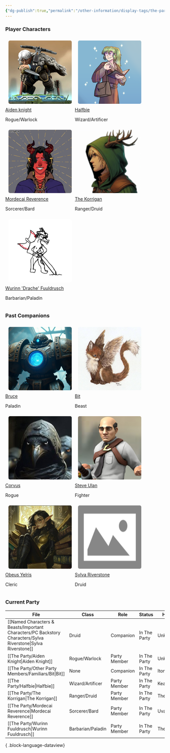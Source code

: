 ```yaml
---
{"dg-publish":true,"permalink":"/other-information/display-tags/the-party/","hideInGraph":true,"updated":"2025-07-13T10:51:03.156+01:00"}
---
```


### Player Characters
<div style="display: flex; flex-wrap: wrap; align-items: left; justify-content: left;">
	<div style="display: flex; flex-direction: column; justify-content: left; align-items:left;">
		<img style="padding: 10px; border-radius: 15px;width:200px;height:200px;" src="https://github.com/isitsamgallon/ashen-new/blob/main/src/site/img/user/Admin/Attachments/AidenKnightWeb.png?raw=true"/>
		<a href="https://www.ashencampaign.xyz/the-party/aiden-knight/">Aiden knight</a>
		<p>Rogue/Warlock</p> 
	</div>
		<div style="display: flex; flex-direction: column; justify-content: left;align-items:left;">
		<img style="padding: 10px; border-radius: 15px;width:200px;height:200px;" src="https://github.com/isitsamgallon/ashen-new/blob/main/src/site/img/user/Admin/Attachments/halfbieWeb.png?raw=true"/>
		<a href="https://www.ashencampaign.xyz/the-party/halfbie/">Halfbie</a>
		<p>Wizard/Artificer</p> 
	</div>
		<div style="display: flex; flex-direction: column; justify-content: left;align-items:left;">
		<img style="padding: 10px; border-radius: 15px;width:200px;height:200px;" src="https://github.com/isitsamgallon/ashen-new/blob/main/src/site/img/user/Admin/Attachments/MordProfilePic.jpg?raw=true"/>
		<a href="https://www.ashencampaign.xyz/the-party/mordecai-reverence/">Mordecai Reverence</a>
		<p>Sorcerer/Bard</p>
	</div>
		<div style="display: flex; flex-direction: column; justify-content: left;align-items:left;">
		<img style="padding: 10px; border-radius: 15px;width:200px;height:200px;" src="https://github.com/isitsamgallon/ashen-new/blob/main/src/site/img/user/Admin/Attachments/KorriganProfilePicWeb.png?raw=true"/>
		<a href="https://www.ashencampaign.xyz/the-party/the-korrigan/">The Korrigan</a>
		<p>Ranger/Druid</p> 
	</div>
		<div style="display: flex; flex-direction: column; justify-content: left;align-items:left;">
		<img style="padding: 10px; border-radius: 15px;width:200px;height:200px;" src="https://github.com/isitsamgallon/ashen-new/blob/main/src/site/img/user/Admin/Attachments/DracheWeb.png?raw=true"/>
		<a href="https://www.ashencampaign.xyz/the-party/wurinn-fuuldrusch/">Wurinn 'Drache' Fuuldrusch</a>
		<p>Barbarian/Paladin</p> 
	</div>
</div>

### Past Companions
<div style="display: flex; flex-wrap: wrap; align-items: left; justify-content: left;">
	<div style="display: flex; flex-direction: column; justify-content: left; align-items:left;">
		<img style="padding: 10px; border-radius: 15px;width:200px;height:200px;" src="https://github.com/isitsamgallon/ashen-new/blob/main/src/site/img/user/Admin/Attachments/BruceWeb.png?raw=true"/>
		<a href="https://www.ashencampaign.xyz/the-party/other-party-members/bruce/">Bruce</a>
		<p>Paladin</p> 
	</div>
		<div style="display: flex; flex-direction: column; justify-content: left;align-items:left;">
		<img style="padding: 10px; border-radius: 15px;width:200px;height:200px;" src="https://github.com/isitsamgallon/ashen-new/blob/main/src/site/img/user/Admin/Attachments/7a9eed1505ff22c614783a731a8bdecc.jpg?raw=true"/>
		<a href="https://www.ashencampaign.xyz/the-party/other-party-members/familiars/bit/">Bit</a>
		<p>Beast</p> 
	</div>
		<div style="display: flex; flex-direction: column; justify-content: left;align-items:left;">
		<img style="padding: 10px; border-radius: 15px;width:200px;height:200px;" src="https://github.com/isitsamgallon/ashen-new/blob/main/src/site/img/user/Admin/Attachments/CorvusWeb.jpg?raw=true"/>
		<a href="https://www.ashencampaign.xyz/the-party/other-party-members/corvus/">Corvus</a>
		<p>Rogue</p>
	</div>
		<div style="display: flex; flex-direction: column; justify-content: left;align-items:left;">
		<img style="padding: 10px; border-radius: 15px;width:200px;height:200px;" src="https://github.com/isitsamgallon/ashen-new/blob/main/src/site/img/user/Admin/Attachments/SteveUlanWeb.png?raw=true"/>
		<a href="https://www.ashencampaign.xyz/the-party/other-party-members/steve-ulan/">Steve Ulan</a>
		<p>Fighter</p> 
	</div>
		<div style="display: flex; flex-direction: column; justify-content: left;align-items:left;">
		<img style="padding: 10px; border-radius: 15px;width:200px;height:200px;" src="https://github.com/isitsamgallon/ashen-new/blob/main/src/site/img/user/Admin/Attachments/Obeus.png?raw=true"/>
		<a href="https://www.ashencampaign.xyz/named-characters-and-beasts/important-characters/obeus-yelris/">Obeus Yelris</a>
		<p>Cleric</p> 
	</div>
		<div style="display: flex; flex-direction: column; justify-content: left;align-items:left;">
		<img style="padding: 10px; border-radius: 15px;width:200px;height:200px;" src="https://github.com/isitsamgallon/ashen-new/blob/main/src/site/img/user/Admin/Attachments/ImagePlaceholder.png?raw=true"/>
		<a href="https://www.ashencampaign.xyz/named-characters-and-beasts/important-characters/pc-backstory-characters/sylva-riverstone/">Sylva Riverstone</a>
		<p>Druid</p> 
	</div>
</div>

### Current Party
| File                                                                                                             | Class             | Role         | Status       | Home Nation     | Home Town       |
| ---------------------------------------------------------------------------------------------------------------- | ----------------- | ------------ | ------------ | --------------- | --------------- |
| [[Named Characters & Beasts/Important Characters/PC Backstory Characters/Sylva Riverstone\|Sylva Riverstone]] | Druid             | Companion    | In The Party | Unknown/Unclear | Unknown/Unclear |
| [[The Party/Aiden Knight\|Aiden Knight]]                                                                      | Rogue/Warlock     | Party Member | In The Party | Unknown/Unclear | Unknown/Unclear |
| [[The Party/Other Party Members/Familiars/Bit\|Bit]]                                                          | None              | Companion    | In The Party | Itone           | Uti's Cave      |
| [[The Party/Halfbie\|Halfbie]]                                                                                | Wizard/Artificer  | Party Member | In The Party | Kearlin Atoll   | Paraton         |
| [[The Party/The Korrigan\|The Korrigan]]                                                                      | Ranger/Druid      | Party Member | In The Party | The Feywilds    | Seelie Court    |
| [[The Party/Mordecai Reverence\|Mordecai Reverence]]                                                          | Sorcerer/Bard     | Party Member | In The Party | Uvam Dynasty    | Yokotori        |
| [[The Party/Wurinn Fuuldrusch\|Wurinn Fuuldrusch]]                                                            | Barbarian/Paladin | Party Member | In The Party | The Tulan Fort  | The Tulan Fort  |

{ .block-language-dataview}
 